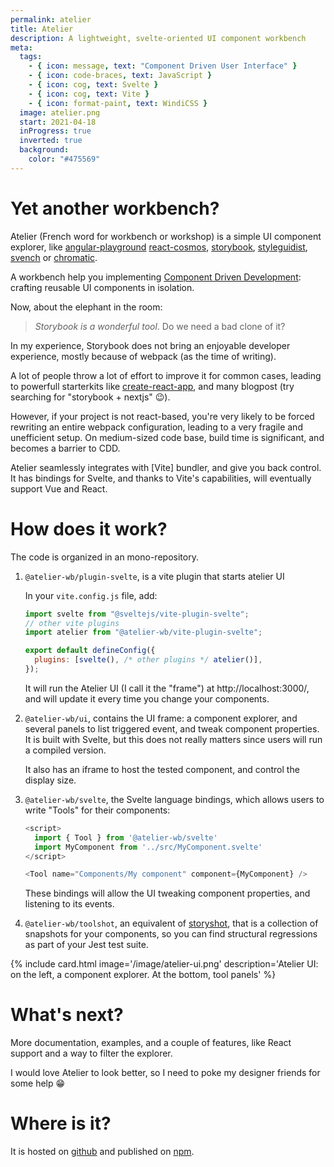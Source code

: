 ```yaml
---
permalink: atelier
title: Atelier
description: A lightweight, svelte-oriented UI component workbench
meta:
  tags:
    - { icon: message, text: "Component Driven User Interface" }
    - { icon: code-braces, text: JavaScript }
    - { icon: cog, text: Svelte }
    - { icon: cog, text: Vite }
    - { icon: format-paint, text: WindiCSS }
  image: atelier.png
  start: 2021-04-18
  inProgress: true
  inverted: true
  background:
    color: "#475569"
---
```


# Yet another workbench?

Atelier (French word for workbench or workshop) is a simple UI component explorer, like [angular-playground] [react-cosmos], [storybook], [styleguidist], [svench] or [chromatic].

A workbench help you implementing [Component Driven Development][cdd]: crafting reusable UI components in isolation.

Now, about the elephant in the room:

> _Storybook is a wonderful tool_. Do we need a bad clone of it?

In my experience, Storybook does not bring an enjoyable developer experience, mostly because of webpack (as the time of writing).

A lot of people throw a lot of effort to improve it for common cases, leading to powerfull starterkits like [create-react-app], and many blogpost (try searching for "storybook + nextjs" 😉).

However, if your project is not react-based, you're very likely to be forced rewriting an entire webpack configuration, leading to a very fragile and unefficient setup. On medium-sized code base, build time is significant, and becomes a barrier to CDD.

Atelier seamlessly integrates with [Vite] bundler, and give you back control. It has bindings for Svelte, and thanks to Vite's capabilities, will eventually support Vue and React.

# How does it work?

The code is organized in an mono-repository.

1. `@atelier-wb/plugin-svelte`, is a vite plugin that starts atelier UI

   In your `vite.config.js` file, add:

   ```js
   import svelte from "@sveltejs/vite-plugin-svelte";
   // other vite plugins
   import atelier from "@atelier-wb/vite-plugin-svelte";

   export default defineConfig({
     plugins: [svelte(), /* other plugins */ atelier()],
   });
   ```

   It will run the Atelier UI (I call it the "frame") at http://localhost:3000/, and will update it every time you change your components.

1. `@atelier-wb/ui`, contains the UI frame: a component explorer, and several panels to list triggered event, and tweak component properties.
   It is built with Svelte, but this does not really matters since users will run a compiled version.

   It also has an iframe to host the tested component, and control the display size.

1. `@atelier-wb/svelte`, the Svelte language bindings, which allows users to write "Tools" for their components:

   ```js
   <script>
     import { Tool } from '@atelier-wb/svelte'
     import MyComponent from '../src/MyComponent.svelte'
   </script>

   <Tool name="Components/My component" component={MyComponent} />
   ```

   These bindings will allow the UI tweaking component properties, and listening to its events.

1. `@atelier-wb/toolshot`, an equivalent of [storyshot][], that is a collection of snapshots for your components, so you can find structural regressions as part of your Jest test suite.

{% include card.html image='/image/atelier-ui.png' description='Atelier UI: on the left, a component explorer. At the bottom, tool panels' %}

# What's next?

More documentation, examples, and a couple of features, like React support and a way to filter the explorer.

I would love Atelier to look better, so I need to poke my designer friends for some help 😁

# Where is it?

It is hosted on [github][atelier-repo] and published on [npm][atelier-packages].

[angular-playground]: https://angularplayground.it
[atelier-packages]: https://www.npmjs.com/search?q=atelier-wb
[atelier-repo]: https://github.com/feugy/atelier
[cdd]: https://www.componentdriven.org
[chromatic]: https://github.com/meteor/chromatic
[create-react-app]: https://create-react-app.dev
[react-cosmos]: https://reactcosmos.org
[storybook]: https://storybook.js.org
[storyshot]: https://github.com/storybookjs/storybook/tree/next/addons/storyshots/storyshots-core
[styleguidist]: https://react-styleguidist.js.org
[svelte]: svelte.dev
[svench]: https://svench-docs.vercel.app
[vitejs]: https://vitejs.dev
